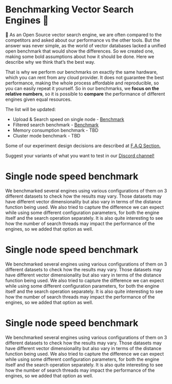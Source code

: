 # Benchmarking Vector Search Engines 🚀
🌵 As an Open Source vector search engine, we are often compared to the competitors and asked about our performance vs the other tools. But the answer was never simple, as the world of vector databases lacked a unified open benchmark that would show the differences. So we created one, making some bold assumptions about how it should be done. Here we describe why we think that’s the best way.

That is why we perform our benchmarks on exactly the same hardware, which you can rent from any cloud provider. It does not guarantee the best performance, making the whole process affordable and reproducible, so you can easily repeat it yourself. So in our benchmarks, we **focus on the relative numbers**, so it is possible to **compare** the performance of different engines given equal resources.

The list will be updated:

- Upload & Search speed on single node - [Benchmark](https://qdrant.tech/benchmarks/single-node-speed-benchmark/)
- Filtered search benchmark - [Benchmark](https://qdrant.tech/benchmarks/#filtered-search-benchmark)
- Memory consumption benchmark - TBD
- Cluster mode benchmark - TBD

Some of our experiment design decisions are described at [F.A.Q Section.](https://qdrant.tech/benchmarks/#benchmarks-faq)

Suggest your variants of what you want to test in our [Discord channel!](https://qdrant.to/discord)

# Single node speed benchmark
We benchmarked several engines using various configurations of them on 3 different datasets to check how the results may vary. Those datasets may have different vector dimensionality but also vary in terms of the distance function being used. We also tried to capture the difference we can expect while using some different configuration parameters, for both the engine itself and the search operation separately. It is also quite interesting to see how the number of search threads may impact the performance of the engines, so we added that option as well.

# Single node speed benchmark

We benchmarked several engines using various configurations of them on 3 different datasets to check how the results may vary. Those datasets may have different vector dimensionality but also vary in terms of the distance function being used. We also tried to capture the difference we can expect while using some different configuration parameters, for both the engine itself and the search operation separately. It is also quite interesting to see how the number of search threads may impact the performance of the engines, so we added that option as well.

# Single node speed benchmark

We benchmarked several engines using various configurations of them on 3 different datasets to check how the results may vary. Those datasets may have different vector dimensionality but also vary in terms of the distance function being used. We also tried to capture the difference we can expect while using some different configuration parameters, for both the engine itself and the search operation separately. It is also quite interesting to see how the number of search threads may impact the performance of the engines, so we added that option as well.

